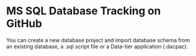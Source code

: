 # MS SQL Database Tracking on GitHub
You can create a new database project and import database schema from an existing database, a .sql script file or a Data-tier application (.dacpac).

